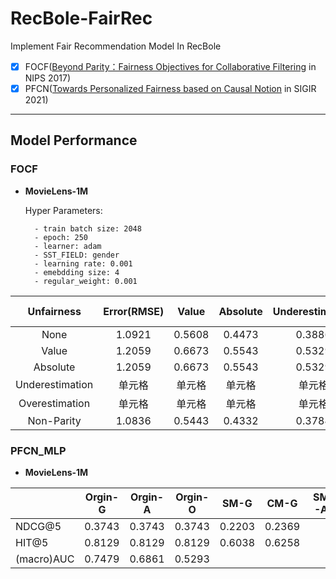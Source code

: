 # RecBole-FairRec
Implement Fair Recommendation Model In RecBole
- [x] FOCF([Beyond Parity：Fairness Objectives for Collaborative Filtering](https://proceedings.neurips.cc/paper/2017/hash/e6384711491713d29bc63fc5eeb5ba4f-Abstract.html) in NIPS 2017)
- [x] PFCN([Towards Personalized Fairness based on Causal Notion](https://dl.acm.org/doi/abs/10.1145/3404835.3462966?casa_token=zzHePKuKP6AAAAAA:YzZp_qUbzsgd3TXWCAGSRAfEHO2oM0_BuWZ5uZlfj_rudqKGYq8douOaZ0GoizxP54jtz3JDFw725xo) in SIGIR 2021)
-------------------------------------------------------------
## Model Performance
### FOCF
- **MovieLens-1M**  
    
    Hyper Parameters:

        - train batch size: 2048
        - epoch: 250
        - learner: adam
        - SST_FIELD: gender 
        - learning rate: 0.001 
        - emebdding size: 4  
        - regular_weight: 0.001

| Unfairness | Error(RMSE) | Value | Absolute | Underestimation | Overestimation | Non-Parity |
|:-:| :-:| :-: | :-: | :-: | :-: | :-: |
| None | 1.0921 | 0.5608 | 0.4473 | 0.3886 | 0.1722 | 0.0391 |
| Value | 1.2059 | 0.6673 | 0.5543 | 0.5329 | 0.1344 | 0.0491 |
| Absolute | 1.2059 | 0.6673 | 0.5543 | 0.5329 | 0.1344 | 0.0491 |
| Underestimation | 单元格 | 单元格 | 单元格 | 单元格 | 单元格 | 单元格 |
| Overestimation | 单元格 | 单元格 | 单元格 | 单元格 | 单元格 | 单元格 |
| Non-Parity| 1.0836 | 0.5443 | 0.4332 | 0.3784 | 0.1658 | 0.0082 |

### PFCN_MLP
- **MovieLens-1M**

|   | Orgin-G |Orgin-A |Orgin-O | SM-G | CM-G  |  SM-A | CM-A  |  SM-O | CM-O | SM-GA | CM-GA | SM-GO | CM-GO | SM-AO | CM-AO | SM-GAO | CM-GAO |
|---|---|---|---|---|---|---|---|---|---|---|---|---|---|---|---|---|---|
|  NDCG@5 | 0.3743  |0.3743  |0.3743  | 0.2203 | 0.2369 |  |  | | | | | |   |   | |   |   |
|  HIT@5 | 0.8129  |0.8129  |0.8129  | 0.6038 | 0.6258 | |  | | | | | | | | |   |   |
|  (macro)AUC |  0.7479 | 0.6861  | 0.5293 |   |   |   |   |   |   |   |   |   |   |   |   |

